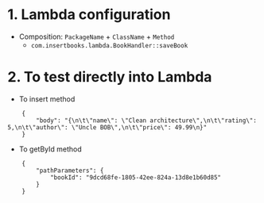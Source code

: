 # 1. Lambda configuration

- Composition: `PackageName` + `ClassName` + `Method`
  - `com.insertbooks.lambda.BookHandler::saveBook`

# 2. To test directly into Lambda

- To insert method

```
	{
		"body": "{\n\t\"name\": \"Clean architecture\",\n\t\"rating\": 5,\n\t\"author\": \"Uncle BOB\",\n\t\"price\": 49.99\n}"
	}
```

- To getById method

```
	{
		"pathParameters": {
			"bookId": "9dcd68fe-1805-42ee-824a-13d8e1b60d85"
		}
	}
```
